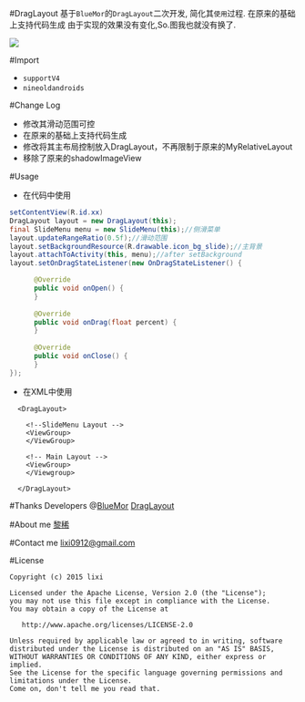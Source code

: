 #DragLayout
基于`BlueMor`的`DragLayout`二次开发, 简化其`使用`过程. 在原来的基础上支持代码生成
由于实现的效果没有变化,So.图我也就没有换了.

![](https://github.com/BlueMor/DragLayout/raw/master/screenshots/123.gif)


#Import

* `supportV4`
* `nineoldandroids`

#Change Log
* 修改其滑动范围可控
* 在原来的基础上支持代码生成
* 修改将其主布局控制放入DragLayout，不再限制于原来的MyRelativeLayout
* 移除了原来的shadowImageView

#Usage
* 在代码中使用 
```java
setContentView(R.id.xx)
DragLayout layout = new DragLayout(this);
final SlideMenu menu = new SlideMenu(this);//侧滑菜单
layout.updateRangeRatio(0.5f);//滑动范围
layout.setBackgroundResource(R.drawable.icon_bg_slide);//主背景
layout.attachToActivity(this, menu);//after setBackground
layout.setOnDragStateListener(new OnDragStateListener() {

      @Override
      public void onOpen() {
      }
      
      @Override
      public void onDrag(float percent) {
      }
      
      @Override
      public void onClose() {
      }
});
```
* 在XML中使用
```
  <DragLayout>
  
    <!--SlideMenu Layout -->
    <ViewGroup>
    </ViewGroup>
    
    <!-- Main Layout -->
    <ViewGroup>
    </Viewgroup>
    
  </DragLayout>
```
#Thanks
Developers @[BlueMor](https://github.com/BlueMor) [DragLayout](https://github.com/BlueMor/DragLayout "原项目地址")

#About me
[黎稀](http://www.cxh.name/)

#Contact me
lixi0912@gmail.com

#License
```
Copyright (c) 2015 lixi

Licensed under the Apache License, Version 2.0 (the "License");
you may not use this file except in compliance with the License.
You may obtain a copy of the License at

   http://www.apache.org/licenses/LICENSE-2.0

Unless required by applicable law or agreed to in writing, software
distributed under the License is distributed on an "AS IS" BASIS,
WITHOUT WARRANTIES OR CONDITIONS OF ANY KIND, either express or implied.
See the License for the specific language governing permissions and
limitations under the License.
Come on, don't tell me you read that.
```
